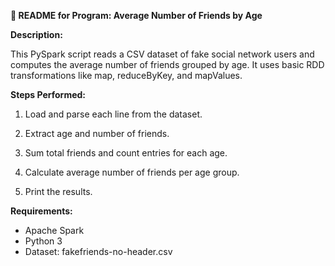 **📘 README for Program: Average Number of Friends by Age**



**Description:**

This PySpark script reads a CSV dataset of fake social network users and computes the average number of friends grouped by age. It uses basic RDD transformations like map, reduceByKey, and mapValues.



**Steps Performed:**



1. Load and parse each line from the dataset.
   
2. Extract age and number of friends.
   
3. Sum total friends and count entries for each age.
   
4. Calculate average number of friends per age group.
   
5. Print the results.



**Requirements:**



* Apache Spark
* Python 3
* Dataset: fakefriends-no-header.csv
